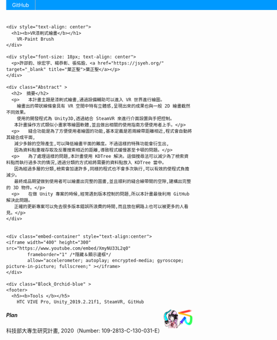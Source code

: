 <!DOCTYPE html>
<html>
  <head>
    <title>VR漆刷式繪畫</title>
    <meta charset="utf-8">
    <meta name="keywords" content="vr-paint, Brush, VR漆刷式繪畫">
    <meta name="viewport" content="width=device-width, initial-scale=1">
    <link rel="stylesheet" href="class/css/style.css">
    <link rel="icon" type="image/png" size="128x128 64x64" href="class/image/vrpb002.png">
    <link rel="icon" type="image/png" size="16x16 32x32" href="class/image/vrpb002.png">
    
<style>
ul { list-style-type: none; margin: 0; padding: 0; overflow: hidden;
  background-color: #0099ff;
  position: fixed; top: 0; width: 100%;/*使導航欄保持在頁面頂部*/
}
li { float: left;/*使彼此相鄰滑動*/ border-right: 1px solid #bbb;/*創建分隔符*/}
li a { display: block;/*允許我們指定填充*/ color: white;
  text-align: center; padding: 5px 16px;
  text-decoration: none;
}
li a:hover { background-color: #111;}
</style>
    
    
  </head>
  
  <body>
    <!-- 導航欄 (sit on top) -->
   <!-- <div class="Bar-top" > -->
    <div class="Navigation_Bar Block_Orchid-blue" >
      <ul>
        <li><a href="https://github.com/vr-paint" title="vr-paint">GitHub</a></li>
        <li style="float:right"><a href="https://drive.google.com/file/d/1uKlinXyja1ZLymo6fSq7yu2fxcNJh7AM/view?usp=sharing">Exe</a></li>
        <li style="float:right"><a href="https://vr-paint.github.io/brush-web/%E7%A7%91%E6%8A%80%E9%83%A8%E5%A4%A7%E5%B0%88%E7%94%9F%E7%A0%94%E7%A9%B6%E8%A8%88%E7%95%AB%EF%BC%88109-2813-C-130-031-E%EF%BC%89.pdf" title="PDF">Paper</a></li>
        <li style="float:right"><a href="https://github.com/vr-paint/brush">Repository</a></li>
      </ul>
    </div>
   <!-- </div> -->
    
    <div style="text-align: center">
      <h1><b>VR漆刷式繪畫</b></h1>
        VR-Paint Brush
    </div>
    
    <div style="font-size: 18px; text-align: center">
      <p>許邵鈞、徐宏宇、楊恭彰、張佑銓、<a href="https://jsyeh.org/" target="_blank" title="葉正聖">葉正聖</a></p>
    </div>
    
    <div class="Abstract" >
      <h2>　摘要</h2>
      <p>　　本計畫主題是漆刷式繪畫,通過設備輔助可以進入 VR 世界進行繪圖。
        繪畫出的帶狀線條會具有 VR 空間中特有立體感,呈現出來的成果也與一般 2D 繪畫截然不同效果。
        使用的開發程式為 Unity3D,透過結合 SteamVR 來進行介面設置與手把控制。
       本計畫操作方式類似小畫家等繪圖軟體,並且做出相關的使用指南方便使用者上手。</p>
      <p>　　縫合功能是為了方便使用者繪圖的功能,基本定義是若兩線帶距離相近,程式會自動將其縫合成平面,
       減少多餘的空隙產生,可以降低繪畫平面的難度。不過這樣的特殊功能會衍生出,
       因為資料點重複存取及反覆搜索相近的距離,導致程式緩慢甚至卡頓的問題。</p>
      <p>　　為了處理這樣的問題,本計畫使用 KDTree 解決。這個搜尋法可以減少為了檢索資料點而執行過多次的情況,透過分類的方式給將需要的資料點放入 KDTree 當中。
       因為經過多層的分類,檢索會加速許多,同樣的程式也不會多次執行,可以有效的使程式負擔減少。
       最終成品期望做到使用者可以繪畫出完整的圖畫,並且順利的縫合線帶間的空隙,建構出完整的 3D 物件。</p>
      <p>　　在做 Unity 專案的時候,經常遇到版本控制的問題,所以本計畫最後利用 GitHub 解決此問題。
       正確的更新專案可以免去很多版本錯誤所浪費的時間,而且放在網路上也可以被更多的人看見。</p>
    </div>
      
    
    <div class="embed-container" style="text-align:center">
    <iframe width="400" height="300" src="https://www.youtube.com/embed/XmyNU33L2q0"
            frameborder="1" /*隱藏＆顯示邊框*/
            allow="accelerometer; autoplay; encrypted-media; gyroscope; picture-in-picture; fullscreen;" ></iframe>
    </div>
    
    <div class="Block_Orchid-blue" >
    <footer>
      <h5><b>Tools </b></h5>
        HTC VIVE Pro, Unity_2019.2.21f1, SteamVR, GitHub
 <img alt="vr-paint/brush" style="float:right;width:40px;height:50px;" src="class/image/vrpb002.png">
  <img alt="vr-paint/brush" style="float:right;width:40px;height:50px;" src="class/image/vrpb001.png">
      <h5><b>Plan </b></h5>
        科技部大專生研究計畫, 2020（Number: 109-2813-C-130-031-E）
    </footer>
    </div >
    
  </body>
</html>
